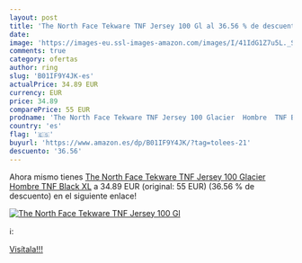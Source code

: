 ```yaml
---
layout: post
title: 'The North Face Tekware TNF Jersey 100 Gl al 36.56 % de descuento'
date: 
image: 'https://images-eu.ssl-images-amazon.com/images/I/41IdG1Z7u5L._SL200_.jpg'
comments: true
category: ofertas
author: ring
slug: 'B01IF9Y4JK-es'
actualPrice: 34.89 EUR
currency: EUR
price: 34.89
comparePrice: 55 EUR
prodname: 'The North Face Tekware TNF Jersey 100 Glacier  Hombre  TNF Black  XL'
country: 'es'
flag: '🇪🇸'
buyurl: 'https://www.amazon.es/dp/B01IF9Y4JK/?tag=tolees-21'
descuento: '36.56'
---
```


Ahora mismo tienes [The North Face Tekware TNF Jersey 100 Glacier  Hombre  TNF Black  XL](https://www.amazon.es/dp/B01IF9Y4JK/?tag=tolees-21) a 34.89 EUR (original: 55 EUR) (36.56 %  de descuento) en el siguiente enlace!

[![The North Face Tekware TNF Jersey 100 Gl](https://images-eu.ssl-images-amazon.com/images/I/41IdG1Z7u5L._SL200_.jpg)](https://www.amazon.es/dp/B01IF9Y4JK/?tag=tolees-21)

ℹ️:


[Visítala!!!](https://www.amazon.es/dp/B01IF9Y4JK/?tag=tolees-21)
